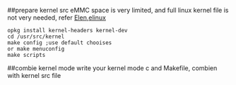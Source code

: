 ##prepare kernel src
eMMC space is very limited, and full linux kernel file is not very needed, refer [Elen][1],[elinux][2]
	
	opkg install kernel-headers kernel-dev
	cd /usr/src/kernel
	make config ;use default chooises
	or make menuconfig
	make scripts

##combie kernel mode
write your kernel mode c and Makefile, combien with kernel src file

[1]: http://elene.dahners.com/blog/2012/10/22/compiling-a-kernel-module-for-beaglebone/
[2]: http://elinux.org/EBC_Exercise_08_Installing_Development_Tools#Download_and_Compile_the_Kernel
